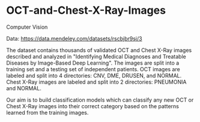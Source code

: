 # OCT-and-Chest-X-Ray-Images
Computer Vision

Data: https://data.mendeley.com/datasets/rscbjbr9sj/3

The dataset contains thousands of validated OCT and Chest X-Ray images described and analyzed in "Identifying Medical Diagnoses and
Treatable Diseases by Image-Based Deep Learning". The images are split into a training set and a testing set of independent patients. 
OCT images are labeled and split into 4 directories: CNV, DME, DRUSEN, and NORMAL.
Chest X-Ray images are labeled and split into 2 directories: PNEUMONIA and NORMAL.

Our aim is to build classification models which can classify any new OCT or Chest X-Ray images into their correct category based on the 
patterns learned from the training images.
